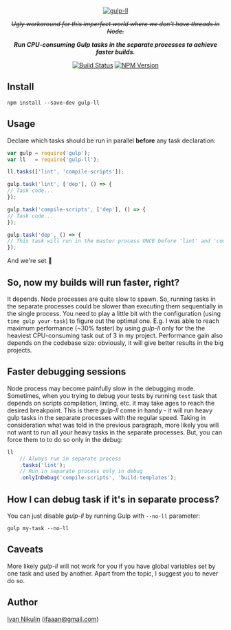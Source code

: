 <p align="center">
    <a href="http://inikulin.github.io/gulp-ll">
        <img src="https://raw.github.com/inikulin/gulp-ll/master/logo.png" alt="gulp-ll" />
    </a>
</p>

<p align="center">
<strike><i>Ugly workaround for this imperfect world where we don't have threads in Node.</i></strike>
</p>
<p align="center">
<i><b>Run CPU-consuming Gulp tasks in the separate processes to achieve faster builds.</b></i>
</p>

<p align="center">
  <a href="https://travis-ci.org/inikulin/gulp-ll"><img alt="Build Status" src="https://api.travis-ci.org/inikulin/gulp-ll.svg"></a>
  <a href="https://www.npmjs.com/package/gulp-ll"><img alt="NPM Version" src="https://img.shields.io/npm/v/gulp-ll.svg"></a>
</p>

## Install
```
npm install --save-dev gulp-ll
```

## Usage
Declare which tasks should be run in parallel **before** any task declaration:

```js
var gulp = require('gulp');
var ll   = require('gulp-ll');

ll.tasks(['lint', 'compile-scripts']);

gulp.task('lint', ['dep'], () => {
// Task code...
});

gulp.task('compile-scripts', ['dep'], () => {
// Task code...
});

gulp.task('dep', () => {
// This task will run in the master process ONCE before 'lint' and 'compile-scripts' begin.
});
```

And we're set :tada:

## So, now my builds will run faster, right?
It depends. Node processes are quite slow to spawn. So, running tasks in the separate processes could be
slower than executing them sequentially in the single process. You need to play a little bit with the
configuration (using `time gulp your-task`) to figure out the optimal one. E.g. I was able to reach maximum
performance (~30% faster) by using *gulp-ll* only for the the heaviest CPU-consuming task out of 3 in my project.
Performance gain also depends on the codebase size: obviously, it will give better results in the big projects.

## Faster debugging sessions
Node process may become painfully slow in the debugging mode. Sometimes, when you trying to debug your tests by
running `test` task that depends on scripts compilation, linting, etc. it may take ages to reach the desired breakpoint.
This is there *gulp-ll* come in handy - it will run heavy gulp tasks in the separate processes with the regular speed.
Taking in consideration what was told in the previous paragraph, more likely you will not want to run all your heavy
tasks in the separate processes. But, you can force them to to do so only in the debug:
```js
ll
    // Always run in separate process
    .tasks('lint');
    // Run in separate process only in debug
    .onlyInDebug('compile-scripts', 'build-templates');
```

## How I can debug task if it's in separate process?
You can just disable *gulp-ll* by running Gulp with `--no-ll` parameter:
```
gulp my-task --no-ll
```

## Caveats
More likely *gulp-ll* will not work for you if you have global variables set by one task and used by another.
Apart from the topic, I suggest you to never do so.

## Author
[Ivan Nikulin](https://github.com/inikulin) (ifaaan@gmail.com)
